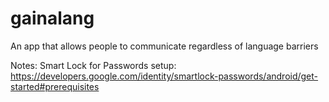 # gainalang
An app that allows people to communicate regardless of language barriers


Notes:
Smart Lock for Passwords setup: https://developers.google.com/identity/smartlock-passwords/android/get-started#prerequisites

